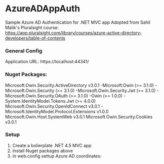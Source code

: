 # AzureADAppAuth
Sample Azure AD Authentication for .NET MVC app
Adopted from Sahil Malik's Pluralsight course: https://app.pluralsight.com/library/courses/azure-active-directory-developers/table-of-contents

### General Config 
Application URL:
https://localhost:44341/

### Nuget Packages:
Microsoft.Owin.Security.ActiveDirectory v3.0.1
-Microsoft.Owin (>= 3.1.0)
-Microsoft.Owin.Security (>= 3.1.0)
-Microsoft.Owin.Security.Jwt (>= 3.1.0)
-Microsoft.Owin.Security.OAuth (>= 3.1.0)
-Owin (>= 1.0.0)
-System.IdentityModel.Tokens.Jwt (>= 4.0.0)
Microsoft.Owin.Security.OpenIdConnect v3.0.1
-Microsoft.IdentityModel.Protocol.Extensions v1.0.0
Microsoft.Owin.Host.SystemWeb v3.0.1
Microsoft.Owin.Security.Cookies v3.0.1

### Setup
1. Create a bolierplate .NET 4.5 MVC app
2. Install Nuget packages above
3. In web.config settup Azure AD coordinates:
> <add key="iad:ClientId" value="" /> <!--ApplicationId-->
> <add key="iad:AADInstance" value="http://login.microsoftonline.com/{0}" />
> <add key="iad:Tenant" value="" />
> <add key="iad:PostLogoutRedirectUri" value="https://localhost:44341" />
